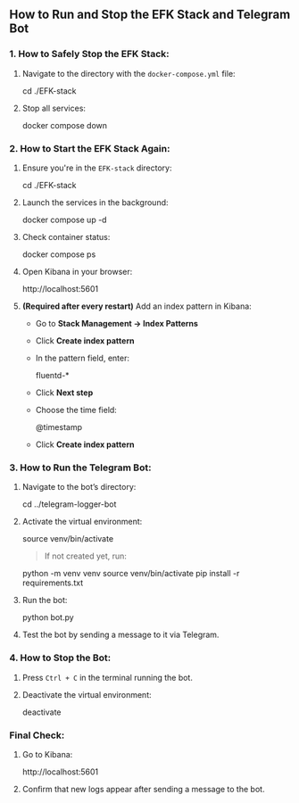 
## How to Run and Stop the EFK Stack and Telegram Bot

### 1. How to Safely Stop the EFK Stack:

1. Navigate to the directory with the `docker-compose.yml` file:

   cd ./EFK-stack

2. Stop all services:

   docker compose down

###  2. How to Start the EFK Stack Again:

1. Ensure you're in the `EFK-stack` directory:

   cd ./EFK-stack
2. Launch the services in the background:

   docker compose up -d
3. Check container status:

   docker compose ps
4. Open Kibana in your browser:

   http://localhost:5601
5. **(Required after every restart)** Add an index pattern in Kibana:

   * Go to **Stack Management → Index Patterns**
   * Click **Create index pattern**
   * In the pattern field, enter:

     fluentd-*
   * Click **Next step**
   * Choose the time field:

     @timestamp
   * Click **Create index pattern**

###  3. How to Run the Telegram Bot:

1. Navigate to the bot’s directory:

   cd ../telegram-logger-bot
2. Activate the virtual environment:


   source venv/bin/activate

   > If not created yet, run:

    python -m venv venv
    source venv/bin/activate
    pip install -r requirements.txt

3. Run the bot:

   python bot.py

4. Test the bot by sending a message to it via Telegram.

###  4. How to Stop the Bot:

1. Press `Ctrl + C` in the terminal running the bot.
2. Deactivate the virtual environment:

   deactivate

###  Final Check:

1. Go to Kibana:

   http://localhost:5601

2. Confirm that new logs appear after sending a message to the bot.